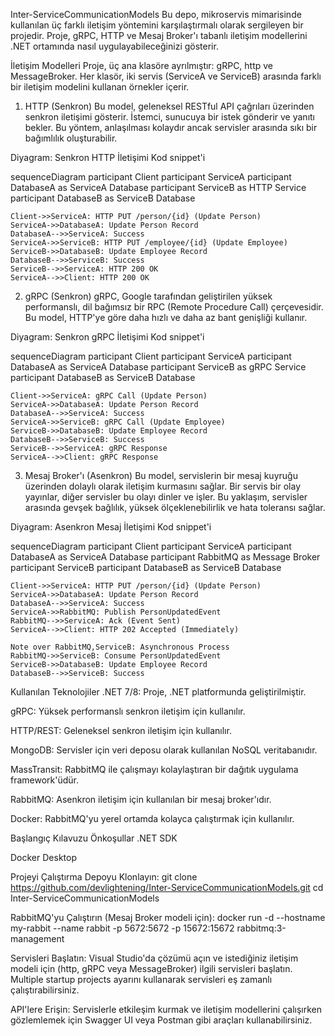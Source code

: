 Inter-ServiceCommunicationModels
Bu depo, mikroservis mimarisinde kullanılan üç farklı iletişim yöntemini karşılaştırmalı olarak sergileyen bir projedir. Proje, gRPC, HTTP ve Mesaj Broker'ı tabanlı iletişim modellerini .NET ortamında nasıl uygulayabileceğinizi gösterir.

İletişim Modelleri
Proje, üç ana klasöre ayrılmıştır: gRPC, http ve MessageBroker. Her klasör, iki servis (ServiceA ve ServiceB) arasında farklı bir iletişim modelini kullanan örnekler içerir.

1. HTTP (Senkron)
Bu model, geleneksel RESTful API çağrıları üzerinden senkron iletişimi gösterir. İstemci, sunucuya bir istek gönderir ve yanıtı bekler. Bu yöntem, anlaşılması kolaydır ancak servisler arasında sıkı bir bağımlılık oluşturabilir.

Diyagram: Senkron HTTP İletişimi
Kod snippet'i

sequenceDiagram
    participant Client
    participant ServiceA
    participant DatabaseA as ServiceA Database
    participant ServiceB as HTTP Service
    participant DatabaseB as ServiceB Database

    Client->>ServiceA: HTTP PUT /person/{id} (Update Person)
    ServiceA->>DatabaseA: Update Person Record
    DatabaseA-->>ServiceA: Success
    ServiceA->>ServiceB: HTTP PUT /employee/{id} (Update Employee)
    ServiceB->>DatabaseB: Update Employee Record
    DatabaseB-->>ServiceB: Success
    ServiceB-->>ServiceA: HTTP 200 OK
    ServiceA-->>Client: HTTP 200 OK
2. gRPC (Senkron)
gRPC, Google tarafından geliştirilen yüksek performanslı, dil bağımsız bir RPC (Remote Procedure Call) çerçevesidir. Bu model, HTTP'ye göre daha hızlı ve daha az bant genişliği kullanır.

Diyagram: Senkron gRPC İletişimi
Kod snippet'i

sequenceDiagram
    participant Client
    participant ServiceA
    participant DatabaseA as ServiceA Database
    participant ServiceB as gRPC Service
    participant DatabaseB as ServiceB Database

    Client->>ServiceA: gRPC Call (Update Person)
    ServiceA->>DatabaseA: Update Person Record
    DatabaseA-->>ServiceA: Success
    ServiceA->>ServiceB: gRPC Call (Update Employee)
    ServiceB->>DatabaseB: Update Employee Record
    DatabaseB-->>ServiceB: Success
    ServiceB-->>ServiceA: gRPC Response
    ServiceA-->>Client: gRPC Response
3. Mesaj Broker'ı (Asenkron)
Bu model, servislerin bir mesaj kuyruğu üzerinden dolaylı olarak iletişim kurmasını sağlar. Bir servis bir olay yayınlar, diğer servisler bu olayı dinler ve işler. Bu yaklaşım, servisler arasında gevşek bağlılık, yüksek ölçeklenebilirlik ve hata toleransı sağlar.

Diyagram: Asenkron Mesaj İletişimi
Kod snippet'i

sequenceDiagram
    participant Client
    participant ServiceA
    participant DatabaseA as ServiceA Database
    participant RabbitMQ as Message Broker
    participant ServiceB
    participant DatabaseB as ServiceB Database

    Client->>ServiceA: HTTP PUT /person/{id} (Update Person)
    ServiceA->>DatabaseA: Update Person Record
    DatabaseA-->>ServiceA: Success
    ServiceA->>RabbitMQ: Publish PersonUpdatedEvent
    RabbitMQ-->>ServiceA: Ack (Event Sent)
    ServiceA-->>Client: HTTP 202 Accepted (Immediately)

    Note over RabbitMQ,ServiceB: Asynchronous Process
    RabbitMQ->>ServiceB: Consume PersonUpdatedEvent
    ServiceB->>DatabaseB: Update Employee Record
    DatabaseB-->>ServiceB: Success
Kullanılan Teknolojiler
.NET 7/8: Proje, .NET platformunda geliştirilmiştir.

gRPC: Yüksek performanslı senkron iletişim için kullanılır.

HTTP/REST: Geleneksel senkron iletişim için kullanılır.

MongoDB: Servisler için veri deposu olarak kullanılan NoSQL veritabanıdır.

MassTransit: RabbitMQ ile çalışmayı kolaylaştıran bir dağıtık uygulama framework'üdür.

RabbitMQ: Asenkron iletişim için kullanılan bir mesaj broker'ıdır.

Docker: RabbitMQ'yu yerel ortamda kolayca çalıştırmak için kullanılır.

Başlangıç Kılavuzu
Önkoşullar
.NET SDK

Docker Desktop

Projeyi Çalıştırma
Depoyu Klonlayın:
git clone https://github.com/devlightening/Inter-ServiceCommunicationModels.git
cd Inter-ServiceCommunicationModels

RabbitMQ'yu Çalıştırın (Mesaj Broker modeli için):
docker run -d --hostname my-rabbit --name rabbit -p 5672:5672 -p 15672:15672 rabbitmq:3-management

Servisleri Başlatın:
Visual Studio'da çözümü açın ve istediğiniz iletişim modeli için (http, gRPC veya MessageBroker) ilgili servisleri başlatın. Multiple startup projects ayarını kullanarak servisleri eş zamanlı çalıştırabilirsiniz.

API'lere Erişin:
Servislerle etkileşim kurmak ve iletişim modellerini çalışırken gözlemlemek için Swagger UI veya Postman gibi araçları kullanabilirsiniz.
